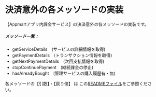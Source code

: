 決済意外の各メッソードの実装 
======================

【Appmartアプリ内課金サービス】の決済意外の各メッソードの実装です。

##### メッソード一覧：

 *  getServiceDetails　(サービスの詳細情報を取得)
 *  getPaymentDetails　(トランザクション情報を取得)
 *  getNextPaymentDetails　(次回支払情報を取得)
 *  stopContinuePayment　(継続課金の停止)
 *  hasAlreadyBought　(管理サービスの購入履歴有・無)
 

各メッソードの【引数】・【戻り値】 は この[READMEファイル](https://github.com/info-appmart/inBillingSampleOnePage/blob/master/README.md)をご参照ください。
 
